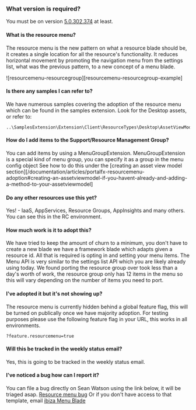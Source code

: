 <a name="what-version-is-required"></a>
### What version is required?

You must be on version [5.0.302.374](../generated/downloads.md) at least.

<a name="what-version-is-required-what-is-the-resource-menu"></a>
#### What is the resource menu?

The resource menu is the new pattern on what a resource blade should be, it creates a single location for all the resource's functionality.
It reduces horizontal movement by promoting the navigation menu from the settings list, what was the previous pattern, to a new concept of a menu blade.

![resourcemenu-resourcegroup][resourcemenu-resourcegroup-example]

<a name="what-version-is-required-is-there-any-samples-i-can-refer-to"></a>
#### Is there any samples I can refer to?

We have numerous samples covering the adoption of the resource menu which can be found in the samples extension. Look for the Desktop assets, or refer to:

```
..\SamplesExtension\Extension\Client\ResourceTypes\Desktop\AssetViewModels\DesktopViewModel.ts
```

<a name="what-version-is-required-how-do-i-add-items-to-the-support-resource-management-group"></a>
#### How do I add items to the Support/Resource Management Group?

You can add items by using a MenuGroupExtension. MenuGroupExtension is a special kind of menu group, you can specify it as a group in the menu config object
See how to do this under the [creating an asset view model section][/documentation/articles/portalfx-resourcemenu-adoption#creating-an-assetviewmodel-if-you-havent-already-and-adding-a-method-to-your-assetviewmodel]

<a name="what-version-is-required-do-any-other-resources-use-this-yet"></a>
#### Do any other resources use this yet?

Yes! - IaaS, AppServices, Resource Groups, AppInsights and many others.
You can see this in the RC environment.

<a name="what-version-is-required-how-much-work-is-it-to-adopt-this"></a>
#### How much work is it to adopt this?

We have tried to keep the amount of churn to a minimum, you don't have to create a new blade we have a framework blade which adapts given a resource id.
All that is required is opting in and setting your menu items.
The Menu API is very similar to the settings list API which you are likely already using today.
We found porting the resource group over took less than a day's worth of work, the resource group only has 12 items in the menu so this will vary depending on the number of items you need to port.

<a name="what-version-is-required-i-ve-adopted-it-but-it-s-not-showing-up"></a>
#### I&#39;ve adopted it but it&#39;s not showing up?

The resource menu is currently hidden behind a global feature flag, this will be turned on publically once we have majority adoption.
For testing purposes please use the following feature flag in your URL, this works in all environments.

```
?feature.resourcemenu=true
```

<a name="what-version-is-required-will-this-be-tracked-in-the-weekly-status-email"></a>
#### Will this be tracked in the weekly status email?

Yes, this is going to be tracked in the weekly status email.

<a name="what-version-is-required-i-ve-noticed-a-bug-how-can-i-report-it"></a>
#### I&#39;ve noticed a bug how can I report it?

You can file a bug directly on Sean Watson using the link below, it will be triaged asap.
[Resource menu bug](http://aka.ms/portalfx/resourcemenubug)
Or if you don't have access to that template, email [ibiza Menu Blade](mailto:ibiza-menu-blade@microsoft.com) 
